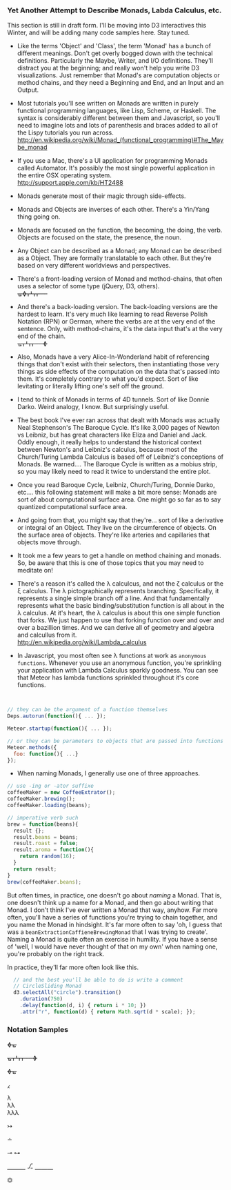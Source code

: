 ### Yet Another Attempt to Describe Monads, Labda Calculus, etc.
This section is still in draft form.  I'll be moving into D3 interactives this Winter, and will be adding many code samples here.  Stay tuned.



- Like the terms 'Object' and 'Class', the term 'Monad' has a bunch of different meanings.  Don't get overly bogged down with the technical definitions.  Particularly the Maybe, Writer, and I/O definitions.  They'll distract you at the beginning; and really won't help you write D3 visualizations.  Just remember that Monad's are computation objects or method chains, and they need a Beginning and End, and an Input and an Output.  

- Most tutorials you'll see written on Monads are written in purely functional programming languages, like Lisp, Scheme, or Haskell.  The syntax is considerably different between them and Javascript, so you'll need to imagine lots and lots of parenthesis and braces added to all of the Lispy tutorials you run across.  
http://en.wikipedia.org/wiki/Monad_(functional_programming)#The_Maybe_monad  

- If you use a Mac, there's a UI application for programming Monads called Automator.  It's possibly the most single powerful application in the entire OSX operating system.  
http://support.apple.com/kb/HT2488  

- Monads generate most of their magic through side-effects.  

- Monads and Objects are inverses of each other.  There's a Yin/Yang thing going on.

- Monads are focused on the function, the becoming, the doing, the verb.  Objects are focused on the state, the presence, the noun.

- Any Object can be described as a Monad; any Monad can be described as a Object.  They are formally translatable to each other.  But they're based on very different worldviews and perspectives.  

- There's a front-loading version of Monad and method-chains, that often uses a selector of some type (jQuery, D3, others).  
&#5783;&#5782;&#5761;&#5766;&#5761;&#5761;&#5760;&#5760;&#5760; 

- And there's a back-loading version.  The back-loading versions are the hardest to learn.  It's very much like learning to read Reverse Polish Notation (RPN) or German, where the verbs are at the very end of the sentence.  Only, with method-chains, it's the data input that's at the very end of the chain.  
&#5783;&#5761;&#5766;&#5761;&#5761;&#5760;&#5760;&#5760;&#5782;


- Also, Monads have a very Alice-In-Wonderland habit of referencing things that don't exist with their selectors, then instantiating those very things as side effects of the computation on the data that's passed into them.  It's completely contrary to what you'd expect.  Sort of like levitating or literally lifting one's self off the ground.   

- I tend to think of Monads in terms of 4D tunnels.  Sort of like Donnie Darko.  Weird analogy, I know.  But surprisingly useful.

- The best book I've ever ran across that dealt with Monads was actually Neal Stephenson's The Baroque Cycle.  It's like 3,000 pages of Newton vs Leibniz, but has great characters like Eliza and Daniel and Jack.  Oddly enough, it really helps to understand the historical context between Newton's and Leibniz's calculus, because most of the Church/Turing Lambda Calculus is based off of Leibniz's conceptions of Monads.  Be warned....  The Baroque Cycle is written as a mobius strip, so you may likely need to read it twice to understand the entire plot.  

- Once you read Baroque Cycle, Leibniz, Church/Turing, Donnie Darko, etc....  this following statement will make a bit more sense:  Monads are sort of about computational surface area.  One might go so far as to say quantized computational surface area.  

- And going from that, you might say that they're... sort of like a derivative or integral of an Object.  They live on the circumference of objects.  On the surface area of objects.  They're like arteries and capillaries that objects move through.  

- It took me a few years to get a handle on method chaining and monads.  So, be aware that this is one of those topics that you may need to meditate on!

- There's a reason it's called the &#955; calculcus, and not the &#950; calculus or the &#958; calculus.  The &#955; pictographically represents branching.  Specifically, it represents a single simple branch off a line.  And that fundamentally represents what the basic binding/substitution function is all about in the &#955; calculus.  At it's heart, the &#955; calculus is about this one simple function that forks.  We just happen to use that forking function over and over and over a bazillion times.  And we can derive all of geometry and algebra and calcullus from it.   
http://en.wikipedia.org/wiki/Lambda_calculus

- In Javascript, you most often see &#955; functions at work as ``anonymous functions``.    Whenever you use an anonymous function, you're sprinkling your application with Lambda Calculus sparkly goodness.  You can see that Meteor has lambda functions sprinkled throughout it's core functions.  

````js


// they can be the argument of a function themselves
Deps.autorun(function(){ ... });

Meteor.startup(function(){ ... });

// or they can be parameters to objects that are passed into functions
Meteor.methods({
  foo: function(){ ...}
});
````

- When naming Monads, I generally use one of three approaches.  

````js
// use -ing or -ator suffixe
coffeeMaker = new CoffeeExtrator();
coffeeMaker.brewing();
coffeeMaker.loading(beans);

// imperative verb such
brew = function(beans){
  result {};
  result.beans = beans;
  result.roast = false;
  result.aroma = function(){
    return random(16);
  }
  return result;
}
brew(coffeeMaker.beans);
````

But often times, in practice, one doesn't go about *naming* a Monad.  That is, one doesn't think up a name for a Monad, and then go about writing that Monad.  I don't think I've ever written a Monad that way, anyhow.  Far more often, you'll have a series of functions you're trying to chain together, and you name the Monad in hindsight.  It's far more often to say 'oh, I guess that was a ``beanExtractionCaffieneBrewingMonad`` that I was trying to create'.  Naming a Monad is quite often an exercise in humility.  If you have a sense of 'well, I would have never thought of that on my own' when naming one, you're probably on the right track.      

In practice, they'll far more often look like this.  
````js
  // and the best you'll be able to do is write a comment
  // CircleSliding Monad
  d3.selectAll("circle").transition()
    .duration(750)
    .delay(function(d, i) { return i * 10; })
    .attr("r", function(d) { return Math.sqrt(d * scale); });
````

### Notation Samples

&#5782;&#5783;


&#5783;&#5761;&#5766;&#5761;&#5761;&#5760;&#5760;&#5760;&#5782;

&#5782;&#5783;

&#8257;

&#955;  
&#955;&#955;  
&#955;&#955;&#955;  

&#8611;

&#8760;

&#8888;
&#8886;

&#9149;&#9149;&#9149; &#9095; &#9149;&#9149;&#9149;

&#9187;
